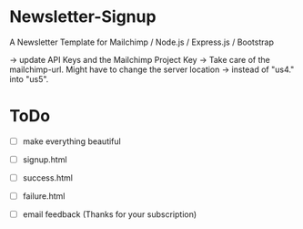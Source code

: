 # Newsletter-Signup
A Newsletter Template for Mailchimp / Node.js / Express.js / Bootstrap

-> update API Keys and the Mailchimp Project Key
-> Take care of the mailchimp-url. Might have to change the server location -> instead of "us4." into "us5".

# ToDo
* [ ] make everything beautiful
* [ ] signup.html
* [ ] success.html
* [ ] failure.html
* [ ] email feedback (Thanks for your subscription)

 
